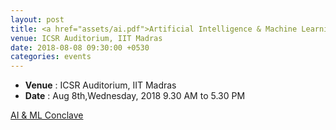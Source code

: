 ```yaml
---
layout: post
title: <a href="assets/ai.pdf">Artificial Intelligence & Machine Learning Conclave</a>
venue: ICSR Auditorium, IIT Madras
date: 2018-08-08 09:30:00 +0530
categories: events
---
```

<ul class="mb-5" >
	<li><b>Venue</b> : ICSR Auditorium, IIT Madras </li>
	 <li><b>Date</b> : Aug 8th,Wednesday, 2018 9.30 AM to 5.30 PM </li>
</ul>

<style>
ul.a {
    list-style-position: outside;
}

ul.b {
    list-style-position: inside;
}
</style>

<a href="assets/AI & ML Conclave.pdf">AI & ML Conclave</a>
